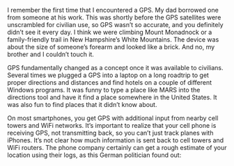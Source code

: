 I remember the first time that I encountered a GPS. My dad borrowed one from someone at
his work. This was shortly before the GPS satellites were unscrambled for civilian use,
so GPS wasn’t so accurate, and you definitely didn’t see it every day. I think we were
climbing Mount Monadnock or a family-friendly trail in New Hampshire’s White Mountains.
The device was about the size of someone’s forearm and looked like a brick. And no, my
brother and I couldn’t touch it.

GPS fundamentally changed as a concept once it was available to civilians. Several times
we plugged a GPS into a laptop on a long roadtrip to get proper directions and distances
and find hotels on a couple of different Windows programs. It was funny to type a place
like MARS into the directions tool and have it find a place somewhere in the United States.
It was also fun to find places that it didn’t know about.

On most smartphones, you get GPS with additional input from nearby cell towers and WiFi
networks. It’s important to realize that your cell phone is receiving GPS, not
transmitting back, so you can’t just track planes with iPhones. It’s not clear how much
information is sent back to cell towers and WiFi routers. The phone company certainly
can get a rough estimate of your location using their logs, as this German politician found out:
